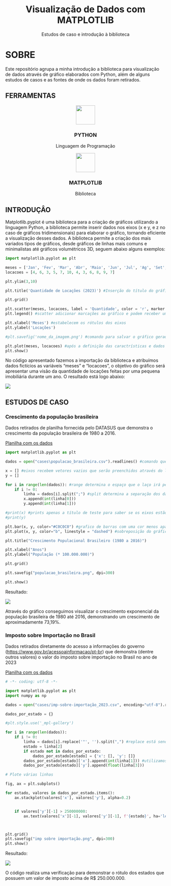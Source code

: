 <h1 align="center">Visualização de Dados com MATPLOTLIB</h1>

<p align="center">Estudos de caso e introdução à biblioteca</p>

# SOBRE

Este repositório agrupa a minha introdução a biblioteca para visualização de dados através de gráfico elaborados com Python, além de alguns estudos de casos e as fontes de onde os dados foram retirados.

## FERRAMENTAS

<div align="center">
  <figure>
    <img src="https://cdn.jsdelivr.net/gh/devicons/devicon@latest/icons/python/python-original.svg" width='60'/>
    <figcaption><h3>PYTHON</h3></figcaption>
    <figcaption>Linguagem de Programação</figcaption>
  </figure>
</div>

<div align="center">
  <figure>
    <img src="https://cdn.jsdelivr.net/gh/devicons/devicon@latest/icons/matplotlib/matplotlib-original.svg" width='60'/>
    <figcaption><h3>MATPLOTLIB</h3></figcaption>
    <figcaption>Biblioteca</figcaption>
  </figure>
</div>

## INTRODUÇÂO

Matplotlib.pyplot é uma biblioteca para a criação de gráficos utilizando a linguagem Python, a biblioteca permite inserir dados nos eixos (x e y, e z no caso de gráficos tridimensionais) para elaborar o gráfico, tornando eficiente a visualização desses dados. A biblioteca permite a criação dos mais variados tipos de gráficos, desde gráficos de linhas mais comuns e minimalistas até gráficos volumétricos 3D, seguem abaixo alguns exemplos:

```python
import matplotlib.pyplot as plt

meses = ['Jan', 'Fev', 'Mar', 'Abr', 'Maio', 'Jun', 'Jul', 'Ag', 'Set', 'Out', 'Nov', 'Dez']
locacoes = [4, 6, 3, 5, 7, 10, 4, 3, 6, 8, 9, 7]

plt.ylim(3,10)

plt.title('Quantidade de Locações (2023)') #Inserção do título do gráfico

plt.grid()

plt.scatter(meses, locacoes, label = 'Quantidade', color = 'r', marker = '.', s = 100)
plt.legend() #scatter adicionar marcações ao gráfico e podem receber um label para ser apresentado como legenda

plt.xlabel('Meses') #estabelecem os rótulos dos eixos
plt.ylabel('Locações')

#plt.savefig('nome_da_imagem.png') #comando para salvar o gráfico gerado

plt.plot(meses, locacoes) #após a definição das caractrísticas e dados do gráfico "plotamos" ele e usamos o show para exibí-lo
plt.show()
```

No código apresentado fazemos a importação da biblioteca e atribuímos dados fictícios as variáveis “meses” e “locacoes”, o objetivo do gráfico será apresentar uma visão da quantidade de locações feitas por uma pequena imobiliária durante um ano. O resultado está logo abaixo:

<img src="results/g1.png"/>

## ESTUDOS DE CASO

<h3>Crescimento da população brasileira</h3>

Dados retirados de planilha fornecida pelo DATASUS que demonstra o crescimento da população brasileira de 1980 a 2016.

[Planilha com os dados](data/populacao_brasileira.csv)

```python
import matplotlib.pyplot as plt

dados = open("cases\populacao_brasileira.csv").readlines() #comando que faz a leitura do arquivo com o dados

x = [] #eixos recebem vetores vazios que serão preenchidos através do laço de repetição
y = []

for i in range(len(dados)): #range determina o espaço que o laço irá percorrer e é limitado pelo len
    if i != 0:
        linha = dados[i].split(";") #split determina a separação dos dados no arquivo csv
        x.append(int(linha[0]))
        y.append(int(linha[1]))

#print(x) #prints apenas a título de teste para saber se os eixos estão recebendo os dados corretos
#print(y)

plt.bar(x, y, color="#C0C0C0") #grafico de barras com uma cor menos aparente
plt.plot(x, y, color="b", linestyle = "dashed") #sobreposição do gráfico de barras por um com linhas tracejadas

plt.title("Crescimento Populacional Brasileiro (1980 a 2016)")

plt.xlabel("Anos")
plt.ylabel("População (* 100.000.000)")

plt.grid()

plt.savefig("populacao_brasileira.png", dpi=300)

plt.show()
```
Resultado:

<img src="results/g2.png"/>

Através do gráfico conseguimos visualizar o crescimento exponencial da população brasileira de 1980 até 2016, demonstrando um crescimento de aproximadamente 73,19%.

<h3>Imposto sobre Importação no Brasil</h3>

Dados retirados diretamente do acesso a informações do governo (https://www.gov.br/acessoainformacao/pt-br) que demonstra (dentre outros valores) o valor do imposto sobre importação no Brasil no ano de 2023

[Planilha com os dados](data/imp-sobre-importação_2023.csv)

```python
# -*- coding: utf-8 -*-

import matplotlib.pyplot as plt
import numpy as np

dados = open("cases/imp-sobre-importação_2023.csv", encoding="utf-8").readlines()

dados_por_estado = {}

#plt.style.use('_mpl-gallery')

for i in range(len(dados)):
    if i != 0:
        linha = dados[i].replace('"', '').split(",") #replace está sendo utilizado para retirar as apas dos valores para que eles possam ser convertidos
        estado = linha[2]
        if estado not in dados_por_estado:
            dados_por_estado[estado] = {'x': [], 'y': []}
        dados_por_estado[estado]['x'].append(int(linha[1])) #utilizamos o dicionário dados_por_estado para que a ferramenta entenda de qual estado os números pertencem
        dados_por_estado[estado]['y'].append(float(linha[3]))

# Plote várias linhas

fig, ax = plt.subplots()

for estado, valores in dados_por_estado.items():
    ax.stackplot(valores['x'], valores['y'], alpha=0.2)


    if valores['y'][-1] > 250000000:
        ax.text(valores['x'][-1], valores['y'][-1], f'{estado}', ha='left', va='center', fontsize=8)



plt.grid()
plt.savefig("imp sobre importação.png", dpi=300)
plt.show()
```
Resultado:

<img src="results/g3.png"/>

O código realiza uma verificação para demonstrar o rótulo dos estados que possuem um valor de imposto acima de R$ 250.000.000.
